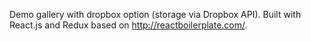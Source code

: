 Demo gallery with dropbox option (storage via Dropbox API). Built with React.js and Redux based on http://reactboilerplate.com/. 